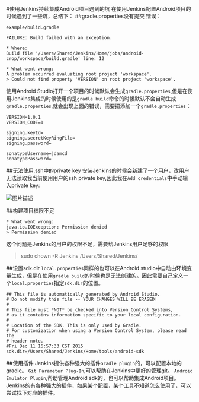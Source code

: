 #使用Jenkins持续集成Android项目遇到的坑
在使用Jenkins配置Android项目的时候遇到了一些坑，总结下：
##gradle.properties没有提交
错误：
```
example/bulid.gradle

FAILURE: Build failed with an exception.

* Where:
Build file '/Users/Shared/Jenkins/Home/jobs/android-crop/workspace/build.gradle' line: 12

* What went wrong:
A problem occurred evaluating root project 'workspace'.
> Could not find property 'VERSION' on root project 'workspace'.

```
使用Android Studio打开一个项目的时候默认会生成`gradle.properties`,但是在使用Jenkins集成的时候使用的是`gradle build`命令的时候默认不会自动生成`gradle.properties`,就会出现上面的错误，需要把添加一个`gradle.properties`：
```
VERSION=1.0.1
VERSION_CODE=1

signing.keyId=
signing.secretKeyRingFile=
signing.password=

sonatypeUsername=jdamcd
sonatypePassword=
```

##无法使用.ssh中的private key
安装Jenkins的时候会新建了一个用户，改用户无法读取我当前使用用户的ssh private key,因此我在`Add credentials`中手动输入private key:

![图片描述][1]


##构建项目权限不足
```
* What went wrong:
java.io.IOException: Permission denied
> Permission denied
```
这个问题是Jenkins的用户的权限不足，需要给Jenkins用户足够的权限

>sudo chown -R Jenkins /Users/Shared/Jenkins/

##设置sdk.dir
`local.properties`同样的也可以在Android studio中自动由环境变量生成，但是在使用`gradle build`的时候也是无法创建的。因此需要自己定义一个`local.properties`指定`sdk.dir`的位置。
```
## This file is automatically generated by Android Studio.
# Do not modify this file -- YOUR CHANGES WILL BE ERASED!
#
# This file must *NOT* be checked into Version Control Systems,
# as it contains information specific to your local configuration.
#
# Location of the SDK. This is only used by Gradle.
# For customization when using a Version Control System, please read the
# header note.
#Fri Dec 11 16:57:33 CST 2015
sdk.dir=/Users/Shared/Jenkins/Home/tools/android-sdk
```

##使用插件
Jenkins提供各种强大的插件`Gradle plugin`的，可以配置本地的gradle。
`Git Parameter Plug-In`,可以帮助在Jenkins中更好的管理git。
`Android Emulator Plugin`,帮助管理Android sdk的，也可以帮助集成Android项目。
Jenkins的有各种强大的插件，如果某个配置，某个工具不知道怎么使用了，可以尝试找下对应的插件。


  [1]: /img/bVtz5V

